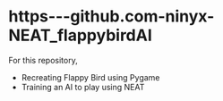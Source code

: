 # https---github.com-ninyx-NEAT_flappybirdAI

For this repository,
- Recreating Flappy Bird using Pygame
- Training an AI to play using NEAT
